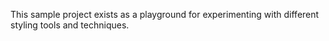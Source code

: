 This sample project exists as a playground for experimenting with different styling tools and techniques.